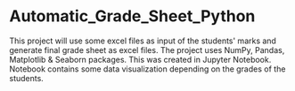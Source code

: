# Automatic_Grade_Sheet_Python
This project will use some excel files as input of the students' marks and generate final grade sheet as excel files.
The project uses NumPy, Pandas, Matplotlib & Seaborn packages.
This was created in Jupyter Notebook.
Notebook contains some data visualization depending on the grades of the students.
